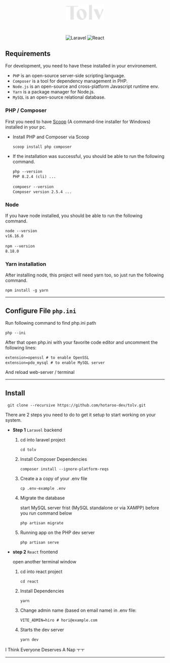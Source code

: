 <br />

<p align="center">
  <picture>
    <source media="(prefers-color-scheme: dark)" srcset="https://github.com/hotaroo-dev/tolv/raw/master/public/tolv-dark.svg" />
    <source media="(prefers-color-scheme: light)" srcset="https://github.com/hotaroo-dev/tolv/raw/master/public/tolv.svg" />
    <img width="120" src="https://github.com/hotaroo-dev/tolv/raw/master/public/tolv-dark.svg" alt="tolv logo" />
  </picture>
</p>

<br />

<p align="center">
  <img src="https://img.shields.io/badge/laravel-FF2D20?style=for-the-badge&logo=laravel&logoColor=white" alt="Laravel"/>
  <img src="https://img.shields.io/badge/react-61DAFB?style=for-the-badge&logo=react&logoColor=black" alt="React"/>
</p>

## Requirements

For development, you need to have these installed in your environement.

- `PHP` is an open-source server-side scripting language.
- `Composer` is a tool for dependency management in PHP.
- `Node.js` is an open-source and cross-platform Javascript runtime env.
- `Yarn` is a package manager for Node.js.
- `MySQL` is an open-source relational database.

### PHP / Composer

First you need to have [Scoop](https://scoop.sh/) (A command-line installer for Windows) installed in your pc.

- Install PHP and Composer via Scoop

      scoop install php composer

- If the installation was successful, you should be able to run the following command.

      php --version
      PHP 8.2.4 (cli) ...

      compoesr --version
      Composer version 2.5.4 ...

### Node

If you have node installed, you should be able to run the following command.

    node --version
    v16.16.0

    npm --version
    8.18.0

### Yarn installation

After installing node, this project will need yarn too, so just run the following command.

    npm install -g yarn

---

## Configure File `php.ini`

Run following command to find php.ini path

    php --ini

After that open php.ini with your favorite code editor and uncomment the following lines:

    extension=openssl # to enable OpenSSL
    extension=pdo_mysql # to enable MySQL server

And reload web-server / terminal

---

## Install

     git clone --recursive https://github.com/hotaroo-dev/tolv.git

There are 2 steps you need to do to get it setup to start working on your system.

- **Step 1** `Laravel` backend

  1.  cd into laravel project

      ```
      cd tolv
      ```

  2.  Install Composer Dependencies

      ```
      composer install --ignore-platform-reqs
      ```

  3.  Create a a copy of your .env file

      ```
      cp .env-example .env
      ```

  4.  Migrate the database

      start MySQL server frist (MySQL standalone or via XAMPP) before you run command below

      ```
      php artisan migrate
      ```

  5.  Running app on the PHP dev server

      ```
      php artisan serve
      ```

- **step 2** `React` frontend

  open another terminal window

  1. cd into react project

     ```
     cd react
     ```

  1. Install Dependencies

     ```
     yarn
     ```

  1. Change admin name (based on email name) in .env file:

     ```
     VITE_ADMIN=hiro # hori@example.com
     ```

  1. Starts the dev server

     ```
     yarn dev
     ```

I Think Everyone Deserves A Nap ㅜㅜ

---
